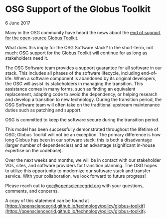 
OSG Support of the Globus Toolkit
=================================
6 June 2017

Many in the OSG community have heard the news about the [end of support for the open-source Globus Toolkit](https://github.com/globus/globus-toolkit/blob/globus_6_branch/support-changes.md).

What does this imply for the OSG Software stack?  In the short-term, not much: OSG support for the Globus Toolkit will continue for as long as stakeholders need it.

The OSG Software team provides a support guarantee for all software in our stack.  This includes all phases of the software lifecycle, including end-of-life. When a software component is abandoned by its original developers, the OSG will assist its stakeholders in managing the transition.  This assistance comes in many forms, such as finding an equivalent replacement, adapting code to avoid the dependency, or helping research and develop a transition to new technology.  During the transition period, the OSG Software team will often take on the traditional upstream maintenance duties such as patching and support.

OSG is committed to keep the software secure during the transition period. 

This model has been successfully demonstrated throughout the lifetime of OSG; Globus Toolkit will not be an exception.  The primary difference is how long Globus has been in our software stack: this is both a disadvantage (larger number of dependencies) and an advantage (significant in-house expertise on the codebase).

Over the next weeks and months, we will be in contact with our stakeholder VOs, sites, and software providers for transition planning.  The OSG hopes to utilize this opportunity to modernize our software stack and transfer service.  With your collaboration, we look forward to future progress!

Please reach out to [goc@opensciencegrid.org](mailto:goc@opensciencegrid.org) with your questions, comments, and concerns.

A copy of this statement can be found at [https://opensciencegrid.github.io/technology/policy/globus-toolkit](https://opensciencegrid.github.io/technology/policy/globus-toolkit).

